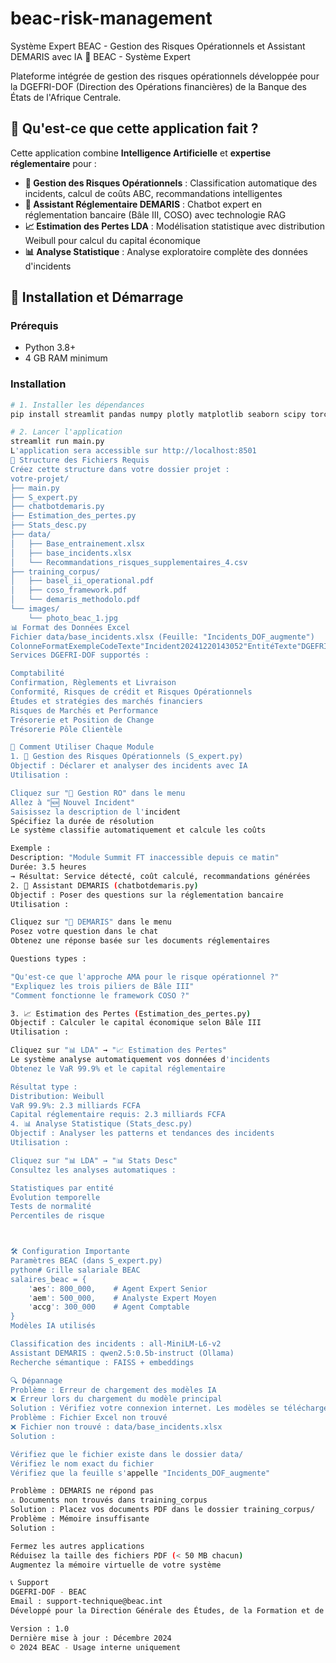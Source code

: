 # beac-risk-management
Système Expert BEAC - Gestion des Risques Opérationnels et Assistant DEMARIS avec IA
 🏦 BEAC - Système Expert

Plateforme intégrée de gestion des risques opérationnels développée pour la DGEFRI-DOF (Direction des Opérations financières) de la Banque des États de l'Afrique Centrale.

## 🎯 Qu'est-ce que cette application fait ?

Cette application combine **Intelligence Artificielle** et **expertise réglementaire** pour :

- **🔧 Gestion des Risques Opérationnels** : Classification automatique des incidents, calcul de coûts ABC, recommandations intelligentes
- **💬 Assistant Réglementaire DEMARIS** : Chatbot expert en réglementation bancaire (Bâle III, COSO) avec technologie RAG
- **📈 Estimation des Pertes LDA** : Modélisation statistique avec distribution Weibull pour calcul du capital économique
- **📊 Analyse Statistique** : Analyse exploratoire complète des données d'incidents

## 🚀 Installation et Démarrage

### Prérequis
- Python 3.8+
- 4 GB RAM minimum

### Installation
```bash
# 1. Installer les dépendances
pip install streamlit pandas numpy plotly matplotlib seaborn scipy torch sentence-transformers scikit-learn langchain langchain-community langchain-huggingface faiss-cpu openpyxl rouge-score nltk

# 2. Lancer l'application
streamlit run main.py
L'application sera accessible sur http://localhost:8501
📁 Structure des Fichiers Requis
Créez cette structure dans votre dossier projet :
votre-projet/
├── main.py
├── S_expert.py
├── chatbotdemaris.py
├── Estimation_des_pertes.py
├── Stats_desc.py
├── data/
│   ├── Base_entrainement.xlsx
│   ├── base_incidents.xlsx
│   └── Recommandations_risques_supplementaires_4.csv
├── training_corpus/
│   ├── basel_ii_operational.pdf
│   ├── coso_framework.pdf
│   └── demaris_methodolo.pdf
└── images/
    └── photo_beac_1.jpg
📊 Format des Données Excel
Fichier data/base_incidents.xlsx (Feuille: "Incidents_DOF_augmente")
ColonneFormatExempleCodeTexte"Incident20241220143052"EntitéTexte"DGEFRI-DOF : Comptabilité"GravitéTexte"Fort", "Moyen", "Faible", "Très fort", "Très faible" Cout_total_estime(en 10 000 FCFA)Nombre25 (= 250,000 FCFA)Date de survenanceDate"15-03-2024" (format DD-MM-YYYY)Catégorie_RisqueTexte"RSI", "RF", "RH", "RC", "RSP" Temps_HNombre2.5 (heures)
Services DGEFRI-DOF supportés :

Comptabilité
Confirmation, Règlements et Livraison
Conformité, Risques de crédit et Risques Opérationnels
Études et stratégies des marchés financiers
Risques de Marchés et Performance
Trésorerie et Position de Change
Trésorerie Pôle Clientèle

🔧 Comment Utiliser Chaque Module
1. 🔧 Gestion des Risques Opérationnels (S_expert.py)
Objectif : Déclarer et analyser des incidents avec IA
Utilisation :

Cliquez sur "🔧 Gestion RO" dans le menu
Allez à "🆕 Nouvel Incident"
Saisissez la description de l'incident
Spécifiez la durée de résolution
Le système classifie automatiquement et calcule les coûts

Exemple :
Description: "Module Summit FT inaccessible depuis ce matin"
Durée: 3.5 heures
→ Résultat: Service détecté, coût calculé, recommandations générées
2. 💬 Assistant DEMARIS (chatbotdemaris.py)
Objectif : Poser des questions sur la réglementation bancaire
Utilisation :

Cliquez sur "💬 DEMARIS" dans le menu
Posez votre question dans le chat
Obtenez une réponse basée sur les documents réglementaires

Questions types :

"Qu'est-ce que l'approche AMA pour le risque opérationnel ?"
"Expliquez les trois piliers de Bâle III"
"Comment fonctionne le framework COSO ?"

3. 📈 Estimation des Pertes (Estimation_des_pertes.py)
Objectif : Calculer le capital économique selon Bâle III
Utilisation :

Cliquez sur "📊 LDA" → "📈 Estimation des Pertes"
Le système analyse automatiquement vos données d'incidents
Obtenez le VaR 99.9% et le capital réglementaire

Résultat type :
Distribution: Weibull
VaR 99.9%: 2.3 milliards FCFA
Capital réglementaire requis: 2.3 milliards FCFA
4. 📊 Analyse Statistique (Stats_desc.py)
Objectif : Analyser les patterns et tendances des incidents
Utilisation :

Cliquez sur "📊 LDA" → "📊 Stats Desc"
Consultez les analyses automatiques :

Statistiques par entité
Évolution temporelle
Tests de normalité
Percentiles de risque



🛠️ Configuration Importante
Paramètres BEAC (dans S_expert.py)
python# Grille salariale BEAC
salaires_beac = {
    'aes': 800_000,    # Agent Expert Senior
    'aem': 500_000,    # Analyste Expert Moyen  
    'accg': 300_000    # Agent Comptable
}
Modèles IA utilisés

Classification des incidents : all-MiniLM-L6-v2
Assistant DEMARIS : qwen2.5:0.5b-instruct (Ollama)
Recherche sémantique : FAISS + embeddings

🔍 Dépannage
Problème : Erreur de chargement des modèles IA
❌ Erreur lors du chargement du modèle principal
Solution : Vérifiez votre connexion internet. Les modèles se téléchargent automatiquement au premier lancement.
Problème : Fichier Excel non trouvé
❌ Fichier non trouvé : data/base_incidents.xlsx
Solution :

Vérifiez que le fichier existe dans le dossier data/
Vérifiez le nom exact du fichier
Vérifiez que la feuille s'appelle "Incidents_DOF_augmente"

Problème : DEMARIS ne répond pas
⚠️ Documents non trouvés dans training_corpus
Solution : Placez vos documents PDF dans le dossier training_corpus/
Problème : Mémoire insuffisante
Solution :

Fermez les autres applications
Réduisez la taille des fichiers PDF (< 50 MB chacun)
Augmentez la mémoire virtuelle de votre système

📞 Support
DGEFRI-DOF - BEAC
Email : support-technique@beac.int
Développé pour la Direction Générale des Études, de la Formation et de la Recherche Industrielle

Version : 1.0
Dernière mise à jour : Décembre 2024
© 2024 BEAC - Usage interne uniquement

